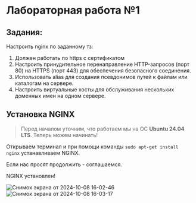 # Лабораторная работа №1

## Задания:

Настроить nginx по заданному тз:
1. Должен работать по https c сертификатом
2. Настроить принудительное перенаправление HTTP-запросов (порт 80) на HTTPS (порт 443) для обеспечения безопасного соединения.
3. Использовать alias для создания псевдонимов путей к файлам или каталогам на сервере.
4. Настроить виртуальные хосты для обслуживания нескольких доменных имен на одном сервере.

## Установка NGINX

> Перед началом уточним, что работаем мы на ОС **Ubuntu 24.04 LTS**. Теперь можем начинать!

Открываем терминал и при помощи команды `sudo apt-get install nginx` устанавливаем NGINX.

Если нас просят продолжить - соглашаемся.

NGINX установлен!

![Снимок экрана от 2024-10-08 16-02-46](https://github.com/user-attachments/assets/0fcd9826-6425-46f5-880d-47d121c2abb2)
![Снимок экрана от 2024-10-08 16-03-17](https://github.com/user-attachments/assets/ffc339bc-ab96-44c5-a9bd-bd13468b1109)
